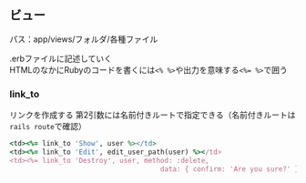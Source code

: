 ## ビュー
パス：app/views/フォルダ/各種ファイル

.erbファイルに記述していく  
HTMLのなかにRubyのコードを書くには`<% %>`や出力を意味する`<%= %>`で囲う

### link_to
リンクを作成する
第2引数には名前付きルートで指定できる（名前付きルートは`rails route`で確認）

```ruby
<td><%= link_to 'Show', user %></td>
<td><%= link_to 'Edit', edit_user_path(user) %></td>
<td><%= link_to 'Destroy', user, method: :delete,
                                     data: { confirm: 'Are you sure?' } %></td>
```